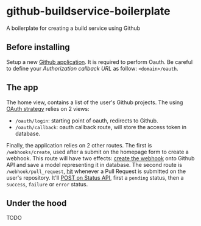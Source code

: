 # github-buildservice-boilerplate
A boilerplate for creating a build service using Github

## Before installing

Setup a new [Github application](https://github.com/settings/applications/new). It is required to perform
Oauth. Be careful to define your _Authorization callback URL_ as follow: `<domain>/oauth`.


## The app

The home view, contains a list of the user's Github projects. The using [OAuth strategy](https://requests-oauthlib.readthedocs.org/en/latest/examples/real_world_example.html#web-app-example-of-oauth-2-web-application-flow) relies on 2 views:
- `/oauth/login`: starting point of oauth, redirects to Github.
- `/oauth/callback`: oauth callback route, will store the access token in database.

Finally, the application relies on 2 other routes. The first is `/webhooks/create`, used after a submit on the homepage form to create a webhook. This route will have two effects: [create the webhook](https://developer.github.com/v3/repos/hooks/#create-a-hook) onto Github API and save a model representing it in database. The second route is `/webhook/pull_request`, [hit](https://developer.github.com/v3/repos/hooks/#receiving-webhooks) whenever a Pull Request is submitted on the user's repository. It'll [POST on Status API](https://developer.github.com/v3/repos/statuses/#create-a-status), first a `pending` status, then a `success`, `failure` or `error` status.


## Under the hood


TODO
